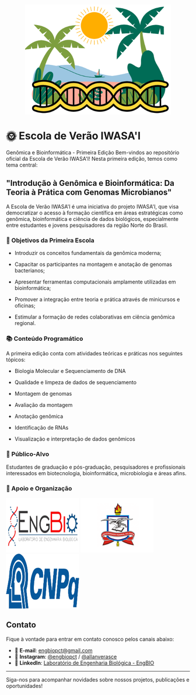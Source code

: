<p align="center">
<img src="https://github.com/allanverasce/escolaveraoiwasai/blob/main/montagemEanotacao/imgs/praiadna.png" alt="DNA" width="400" height="300" />
</p>

# 🌞 Escola de Verão IWASA'I
Genômica e Bioinformática - Primeira Edição
Bem-vindos ao repositório oficial da Escola de Verão IWASA'I!
Nesta primeira edição, temos como tema central:

## "Introdução à Genômica e Bioinformática: Da Teoria à Prática com Genomas Microbianos"

A Escola de Verão IWASA'I é uma iniciativa do projeto IWASA'I, que visa democratizar o acesso à formação científica em áreas estratégicas como genômica, bioinformática e ciência de dados biológicos, especialmente entre estudantes e jovens pesquisadores da região Norte do Brasil.

### 🎯 Objetivos da Primeira Escola
- Introduzir os conceitos fundamentais da genômica moderna;

- Capacitar os participantes na montagem e anotação de genomas bacterianos;

- Apresentar ferramentas computacionais amplamente utilizadas em bioinformática;

- Promover a integração entre teoria e prática através de minicursos e oficinas;

- Estimular a formação de redes colaborativas em ciência genômica regional.

### 📚 Conteúdo Programático
A primeira edição conta com atividades teóricas e práticas nos seguintes tópicos:

- Biologia Molecular e Sequenciamento de DNA

- Qualidade e limpeza de dados de sequenciamento

- Montagem de genomas 

- Avaliação da montagem 

- Anotação genômica 

- Identificação de RNAs 

- Visualização e interpretação de dados genômicos

### 🔬 Público-Alvo
Estudantes de graduação e pós-graduação, pesquisadores e profissionais interessados em biotecnologia, bioinformática, microbiologia e áreas afins.

### 🤝 Apoio e Organização

<img src="montagemEanotacao/imgs/EngBio%20logo.png" alt="Laboratório de Engenharia Biológica" width="200" height="150" /> <img src="montagemEanotacao/imgs/ufpa.png" alt="UFPA" width="200" height="150" /> <img src="montagemEanotacao/imgs/CNPq.jpg" alt="CNPq" width="200" height="150" /> 


##  Contato

Fique à vontade para entrar em contato conosco pelos canais abaixo:

- 📧 **E-mail**: [engbiopct@gmail.com](mailto:engbiopct@gmail.com)
- 📸 **Instagram**: [@engbiopct](https://www.instagram.com/engbiopct) / [@allanverasce](https://www.instagram.com/allanverasce) 
- 💼 **LinkedIn**: [Laboratório de Engenharia Biológica - EngBIO](https://www.linkedin.com/in/engbiopct/)

---

Siga-nos para acompanhar novidades sobre nossos projetos, publicações e oportunidades!

